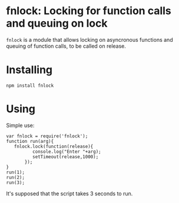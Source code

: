 # fnlock: Locking for function calls and queuing on lock

`fnlock` is a module that allows locking on asyncronous functions and queuing of function calls, to be called on release.

# Installing

	npm install fnlock

# Using

Simple use:

	var fnlock = require('fnlock');
	function run(arg){
	   fnlock.lock(function(release){
              console.log("Enter "+arg);
              setTimeout(release,1000);
           });
	}
	run(1);
	run(2);
	run(3);

It's supposed that the script takes 3 seconds to run.
